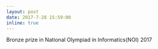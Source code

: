 ```yaml
---
layout: post
date: 2017-7-28 15:59:00
inline: true
---
```


Bronze prize in National Olympiad in Informatics(NOI) 2017